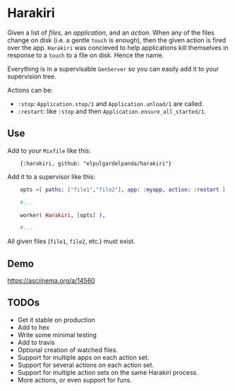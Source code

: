 # Harakiri

Given a list of _files_, an _application_, and an _action_. When any of the
files change on disk (i.e. a gentle `touch` is enough), then the given action
is fired over the app. `Harakiri` was concieved to help applications kill
themselves in response to a `touch` to a file on disk. Hence the name.

Everything is in a supervisable `GenServer` so you can easily add it to your
supervision tree.

Actions can be:

* `:stop`: `Application.stop/1` and `Application.unload/1` are called.
* `:restart`: like `:stop` and then `Application.ensure_all_started/1`.

## Use

Add to your `Mixfile` like this:

```
    {:harakiri, github: "elpulgardelpanda/harakiri"}
```

Add it to a supervisor like this:

```elixir
    opts =[ paths: ["file1","file2"], app: :myapp, action: :restart ]

    #...

    worker( Harakiri, [opts] ),

    #...

```

All given files (`file1`, `file2`, etc.) must exist.

## Demo

https://asciinema.org/a/14560

## TODOs

* Get it stable on production
* Add to hex
* Write some minimal testing
* Add to travis
* Optional creation of watched files.
* Support for multiple apps on each action set.
* Support for several actions on each action set.
* Support for multiple action sets on the same Harakiri process.
* More actions, or even support for funs.

